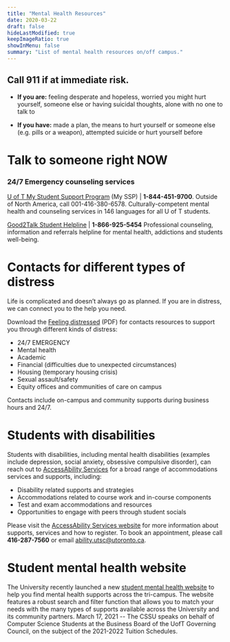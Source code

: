 ```yaml
---
title: "Mental Health Resources"
date: 2020-03-22
draft: false
hideLastModified: true
keepImageRatio: true
showInMenu: false
summary: "List of mental health resources on/off campus."
---
```


## Call 911 if at immediate risk.

- **If you are:** feeling desperate and hopeless, worried you might hurt yourself, someone else or having suicidal thoughts, alone with no one to talk to

- **If you have:** made a plan, the means to hurt yourself or someone else (e.g. pills or a weapon), attempted suicide or hurt yourself before

# Talk to someone right NOW

### 24/7 Emergency counseling services

[U of T My Student Support Program](https://mentalhealth.utoronto.ca/my-student-support-program/) (My SSP) | **1-844-451-9700**. Outside of North America, call 001-416-380-6578.
Culturally-competent mental health and counseling services in 146 languages for all U of T students.

[Good2Talk Student Helpline](https://good2talk.ca/) | **1-866-925-5454**
Professional counseling, information and referrals helpline for mental health, addictions and students well-being.

# Contacts for different types of distress

Life is complicated and doesn’t always go as planned. If you are in distress, we can connect you to the help you need.

Download the [Feeling distressed](https://studentlife.utoronto.ca/wp-content/uploads/Feeling-distressed.pdf) (PDF) for contacts resources to support you through different kinds of distress:

- 24/7 EMERGENCY
- Mental health
- Academic
- Financial (difficulties due to unexpected circumstances)
- Housing (temporary housing crisis)
- Sexual assault/safety
- Equity offices and communities of care on campus

Contacts include on-campus and community supports during business hours and 24/7.

# Students with disabilities

Students with disabilities, including mental health disabilities (examples include depression, social anxiety, obsessive compulsive disorder), can reach out to [AccessAbility Services](https://www.utsc.utoronto.ca/ability/) for a broad range of accommodations services and supports, including:

- Disability related supports and strategies
- Accommodations related to course work and in-course components
- Test and exam accommodations and resources
- Opportunities to engage with peers through student socials

Please visit the [AccessAbility Services website](https://www.utsc.utoronto.ca/ability/) for more information about supports, services and how to register. To book an appointment, please call **416-287-7560** or email [ability.utsc@utoronto.ca](mailto:ability.utsc@utoronto.ca).

# Student mental health website

The University recently launched a new [student mental health website](https://mentalhealth.utoronto.ca/) to help you find mental health supports across the tri-campus. The website features a robust search and filter function that allows you to match your needs with the many types of supports available across the University and its community partners.
March 17, 2021 -- The CSSU speaks on behalf of Computer Science Students at the Business Board of the UofT Governing Council, on the subject of the 2021-2022 Tuition Schedules.
